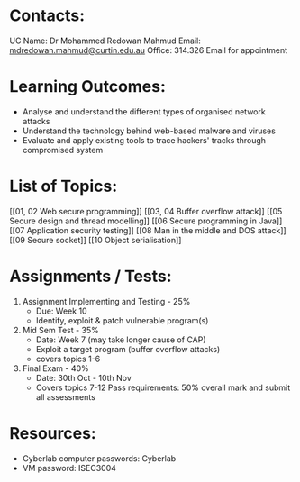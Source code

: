# Contacts:
UC Name: Dr Mohammed Redowan Mahmud
Email: mdredowan.mahmud@curtin.edu.au
Office: 314.326
Email for appointment

# Learning Outcomes:
- Analyse and understand the different types of organised network attacks
- Understand the technology behind web-based malware and viruses
- Evaluate and apply existing tools to trace hackers' tracks through compromised system
# List of Topics:
[[01, 02 Web secure programming]]
[[03, 04 Buffer overflow attack]]
[[05 Secure design and thread modelling]]
[[06 Secure programming in Java]]
[[07 Application security testing]]
[[08 Man in the middle and DOS attack]]
[[09 Secure socket]]
[[10 Object serialisation]]
# Assignments / Tests:
1. Assignment Implementing and Testing - 25%
	- Due: Week 10
	- Identify, exploit & patch vulnerable program(s)
2. Mid Sem Test - 35%
	- Date: Week 7 (may take longer cause of CAP)
	- Exploit a target program (buffer overflow attacks)
	- covers topics 1-6
1. Final Exam - 40%
	- Date: 30th Oct - 10th Nov
	- Covers topics 7-12
Pass requirements: 50% overall mark and submit all assessments
# Resources:
- Cyberlab computer passwords: Cyberlab
- VM password: ISEC3004